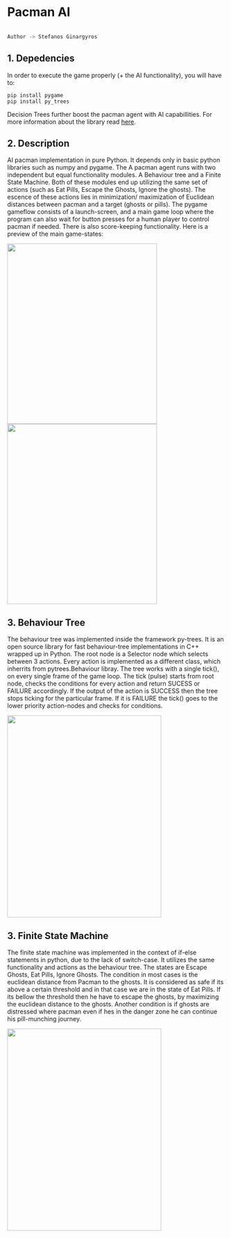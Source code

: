 # Pacman AI
```python

Author -> Stefanos Ginargyros

```


## 1. Depedencies

In order to execute the game properly (+ the AI functionality), you will have to:

```
pip install pygame
pip install py_trees
``` 

Decision Trees further boost the pacman agent with AI capabillities. For more information about the library read [here](https://py-trees.readthedocs.io/en/devel/).


## 2. Description
  
AI pacman implementation in pure Python. It depends only in basic python libraries such as numpy and pygame. The A pacman agent runs with two independent but equal functionality modules. A Behaviour tree and a Finite State Machine. Both of these modules end up utilizing the same set of actions (such as Eat Pills, Escape the Ghosts, Ignore the ghosts). The escence of these actions lies in minimization/ maximization of Euclidean distances between pacman and a target (ghosts or pills). The pygame gameflow consists of a launch-screen, and a main game loop where the program can also wait for button presses for a human player to control pacman if needed. There is also score-keeping functionality. Here is a preview of the main game-states:

<p float="left">
<img src="https://github.com/stefgina/pacman-python-AI/blob/main/pacman1.png" width="345" height="415"/>
<img src="https://github.com/stefgina/pacman-python-AI/blob/main/pacman2.png" width="345" height="415"/>
</p>

## 3. Behaviour Tree

The behaviour tree was implemented inside the framework py-trees. It is an open source library for fast behaviour-tree implementations in C++ wrapped up in Python. The root node is a Selector node which selects between 3 actions. Every action is implemented as a different class, which inherrits from pytrees.Behaviour libray. The tree works with a single tick(), on every single frame of the game loop. The tick (pulse) starts from root node, checks the conditions for every action and return SUCESS or FAILURE accordingly. If the output of the action is SUCCESS then the tree stops ticking for the particular frame. If it is FAILURE the tick() goes to the lower priority action-nodes and checks for conditions.

<img src="https://github.com/stefgina/pacman-python-AI/blob/main/tree.png" width="355" height="465"/>

## 3. Finite State Machine

The finite state machine was implemented in the context of if-else statements in python, due to the lack of switch-case. It utilizes the same functionality and actions as the behaviour tree. The states are Escape Ghosts, Eat Pills, Ignore Ghosts. The condition in most cases is the euclidean distance from Pacman to the ghosts. It is considered as safe if its above a certain threshold and in that case we are in the state of Eat Pills. If its bellow the threshold then he have to escape the ghosts, by maximizing the euclidean distance to the ghosts. Another condition is if ghosts are distressed where pacman even if hes in the danger zone he can continue his pill-munching journey.

<img src="https://github.com/stefgina/pacman-python-AI/blob/main/fsm.png" width="355" height="465"/>





